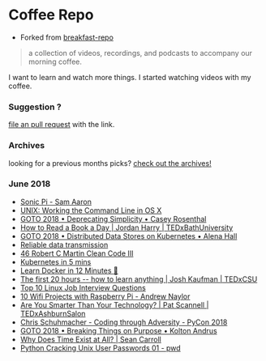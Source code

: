 # Coffee Repo #

* Forked from [breakfast-repo](https://github.com/ashleygwilliams/breakfast-repo)

> a collection of videos, recordings, and podcasts to accompany our morning coffee.

I want to learn and watch more things. I started watching videos with my coffee.

### Suggestion ?

[file an pull request](https://github.com/christopher-burke/coffee-repo/pulls) with the link.

### Archives

looking for a previous months picks? [check out the archives!](https://github.com/christopher-burke/coffee-repo/tree/coffee-repo/archives/)

### June 2018

* [Sonic Pi - Sam Aaron](https://youtu.be/UrfqA7ShYE0)
* [UNIX: Working the Command Line in OS X](https://youtu.be/eSLFB5rxSco)
* [GOTO 2018 • Deprecating Simplicity • Casey Rosenthal](https://youtu.be/DtRy79jIsS8)
* [How to Read a Book a Day | Jordan Harry | TEDxBathUniversity](https://youtu.be/e2-ahs905MQ)
* [GOTO 2018 • Distributed Data Stores on Kubernetes • Alena Hall](https://youtu.be/SoaLsshJA8s)
* [Reliable data transmission](https://youtu.be/eq5YpKHXJDM)
* [46 Robert C Martin Clean Code III](https://youtu.be/QedpQjxBPMA)
* [Kubernetes in 5 mins](https://youtu.be/PH-2FfFD2PU)
* [Learn Docker in 12 Minutes 🐳](https://youtu.be/YFl2mCHdv24)
* [The first 20 hours -- how to learn anything | Josh Kaufman | TEDxCSU](https://youtu.be/5MgBikgcWnY)
* [Top 10 Linux Job Interview Questions](https://youtu.be/l0QGLMwR-lY)
* [10 Wifi Projects with Raspberry Pi - Andrew Naylor](https://youtu.be/swmJpbloOMs)
* [Are You Smarter Than Your Technology? | Pat Scannell | TEDxAshburnSalon](https://youtu.be/xI4u3fn7HQs)
* [Chris Schuhmacher - Coding through Adversity - PyCon 2018](https://youtu.be/dGz-K8x8k5k)
* [GOTO 2018 • Breaking Things on Purpose • Kolton Andrus](https://youtu.be/S89ox7oQn8s)
* [Why Does Time Exist at All? | Sean Carroll](https://youtu.be/tqn73A5Csi0)
* [Python Cracking Unix User Passwords 01 - pwd](https://youtu.be/GnTDb0S0ip8)
